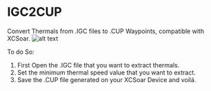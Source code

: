 # IGC2CUP
Convert Thermals from .IGC files to .CUP Waypoints, compatible with XCSoar.
![alt text](https://github.com/llemonS/IGC2CUP/blob/master/example.jpg)

To do So:
1. First Open the .IGC file that you want to extract thermals.
2. Set the minimum thermal speed value that you want to extract.
3. Save the .CUP file generated on your XCSoar Device and voilá.
